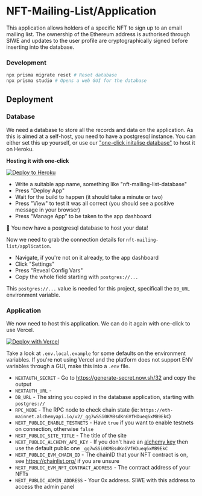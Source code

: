 # NFT-Mailing-List/Application

This application allows holders of a specific NFT to sign up to an email mailing list. The ownership of the Ethereum address is authorised through SIWE and updates to the user profile are cryptographically signed before inserting into the database.

### Development

```bash
npx prisma migrate reset # Reset database
npx prisma studio # Opens a web GUI for the database
```

## Deployment

### Database

We need a database to store all the records and data on the application. As this is aimed at a self-host, you need to have a postgresql instance. You can either set this up yourself, or use our ["one-click initalise database"](https://github.com/nft-mailing-list/init-database-heroku) to host it on Heroku.

**Hosting it with one-click**

[![Deploy to Heroku](https://www.herokucdn.com/deploy/button.svg)](https://dashboard.heroku.com/new?template=https%3A%2F%2Fgithub.com%2Fnft-mailing-list%2Finit-database-heroku)

* Write a suitable app name, something like "nft-mailing-list-database"
* Press "Deploy App"
* Wait for the build to happen (it should take a minute or two)
* Press "View" to test it was all correct (you should see a positive message in your browser)
* Press "Manage App" to be taken to the app dashboard

🎉 You now have a postgresql database to host your data!

Now we need to grab the connection details for `nft-mailing-list/application`. 

* Navigate, if you're not on it already, to the app dashboard
* Click "Settings"
* Press "Reveal Config Vars"
* Copy the whole field starting with `postgres://...`

This `postgres://...` value is needed for this project, specificall the `DB_URL` environment variable.

### Application

We now need to host this application. We can do it again with one-click to use Vercel.

[![Deploy with Vercel](https://vercel.com/button)](https://vercel.com/new/clone?repository-url=https%3A%2F%2Fgithub.com%2Fnft-mailing-list%2Fapplication&env=NEXTAUTH_SECRET,NEXTAUTH_URL,DB_URL,RPC_NODE,NEXT_PUBLIC_ENABLE_TESTNETS,NEXT_PUBLIC_SITE_TITLE,NEXT_PUBLIC_ALCHEMY_API_KEY,NEXT_PUBLIC_EVM_CHAIN_ID,NEXT_PUBLIC_EVM_NFT_CONTRACT_ADDRESS,NEXT_PUBLIC_ADMIN_ADDRESS&build-command=vercel-build)

Take a look at `.env.local.example` for some defaults on the environment variables. If you're not using Vercel and the platform does not support ENV variables through a GUI, make this into a `.env` file.

* `NEXTAUTH_SECRET` - Go to https://generate-secret.now.sh/32 and copy the output
* `NEXTAUTH_URL` - 
* `DB_URL` - The string you copied in the database application, starting with `postgres://`
* `RPC_NODE` - The RPC node to check chain state (ie: `https://eth-mainnet.alchemyapi.io/v2/_gg7wSSi0KMBsdKnGVfHDueq6xMB9EkC`)
* `NEXT_PUBLIC_ENABLE_TESTNETS` - Have `true` if you want to enable testnets on connection, otherwise `false`
* `NEXT_PUBLIC_SITE_TITLE` - The title of the site
* `NEXT_PUBLIC_ALCHEMY_API_KEY` - If you don't have an [alchemy key](https://www.alchemy.com/) then use the default public one `_gg7wSSi0KMBsdKnGVfHDueq6xMB9EkC`
* `NEXT_PUBLIC_EVM_CHAIN_ID` - The chainID that your NFT contract is on, see https://chainlist.org/ if you are unsure
* `NEXT_PUBLIC_EVM_NFT_CONTRACT_ADDRESS` - The contract address of your NFTs
* `NEXT_PUBLIC_ADMIN_ADDRESS` - Your 0x address. SIWE with this address to access the admin panel